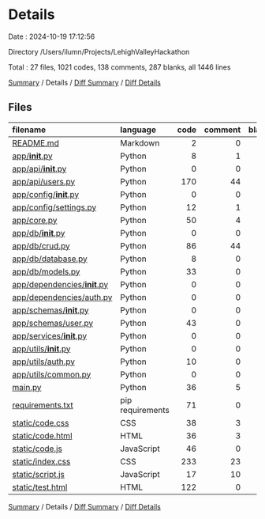 # Details

Date : 2024-10-19 17:12:56

Directory /Users/ilumn/Projects/LehighValleyHackathon

Total : 27 files,  1021 codes, 138 comments, 287 blanks, all 1446 lines

[Summary](results.md) / Details / [Diff Summary](diff.md) / [Diff Details](diff-details.md)

## Files
| filename | language | code | comment | blank | total |
| :--- | :--- | ---: | ---: | ---: | ---: |
| [README.md](/README.md) | Markdown | 2 | 0 | 1 | 3 |
| [app/__init__.py](/app/__init__.py) | Python | 8 | 1 | 7 | 16 |
| [app/api/__init__.py](/app/api/__init__.py) | Python | 0 | 0 | 1 | 1 |
| [app/api/users.py](/app/api/users.py) | Python | 170 | 44 | 37 | 251 |
| [app/config/__init__.py](/app/config/__init__.py) | Python | 0 | 0 | 1 | 1 |
| [app/config/settings.py](/app/config/settings.py) | Python | 12 | 1 | 5 | 18 |
| [app/core.py](/app/core.py) | Python | 50 | 4 | 16 | 70 |
| [app/db/__init__.py](/app/db/__init__.py) | Python | 0 | 0 | 1 | 1 |
| [app/db/crud.py](/app/db/crud.py) | Python | 86 | 44 | 36 | 166 |
| [app/db/database.py](/app/db/database.py) | Python | 8 | 0 | 3 | 11 |
| [app/db/models.py](/app/db/models.py) | Python | 33 | 0 | 7 | 40 |
| [app/dependencies/__init__.py](/app/dependencies/__init__.py) | Python | 0 | 0 | 1 | 1 |
| [app/dependencies/auth.py](/app/dependencies/auth.py) | Python | 0 | 0 | 1 | 1 |
| [app/schemas/__init__.py](/app/schemas/__init__.py) | Python | 0 | 0 | 1 | 1 |
| [app/schemas/user.py](/app/schemas/user.py) | Python | 43 | 0 | 19 | 62 |
| [app/services/__init__.py](/app/services/__init__.py) | Python | 0 | 0 | 1 | 1 |
| [app/utils/__init__.py](/app/utils/__init__.py) | Python | 0 | 0 | 1 | 1 |
| [app/utils/auth.py](/app/utils/auth.py) | Python | 10 | 0 | 6 | 16 |
| [app/utils/common.py](/app/utils/common.py) | Python | 0 | 0 | 1 | 1 |
| [main.py](/main.py) | Python | 36 | 5 | 9 | 50 |
| [requirements.txt](/requirements.txt) | pip requirements | 71 | 0 | 1 | 72 |
| [static/code.css](/static/code.css) | CSS | 38 | 3 | 8 | 49 |
| [static/code.html](/static/code.html) | HTML | 36 | 3 | 20 | 59 |
| [static/code.js](/static/code.js) | JavaScript | 46 | 0 | 3 | 49 |
| [static/index.css](/static/index.css) | CSS | 233 | 23 | 71 | 327 |
| [static/script.js](/static/script.js) | JavaScript | 17 | 10 | 8 | 35 |
| [static/test.html](/static/test.html) | HTML | 122 | 0 | 21 | 143 |

[Summary](results.md) / Details / [Diff Summary](diff.md) / [Diff Details](diff-details.md)